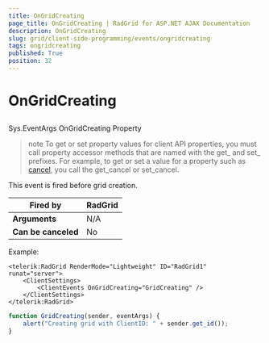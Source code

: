 ```yaml
---
title: OnGridCreating
page_title: OnGridCreating | RadGrid for ASP.NET AJAX Documentation
description: OnGridCreating
slug: grid/client-side-programming/events/ongridcreating
tags: ongridcreating
published: True
position: 32
---
```


# OnGridCreating



## 

Sys.EventArgs OnGridCreating Property

>note To get or set property values for client API properties, you must call property accessor methods that are named with the get_ and set_ prefixes. For example, to get or set a value for a property such as [cancel](https://msdn.microsoft.com/en-us/library/bb310859.aspx), you call the get_cancel or set_cancel.
>


This event is fired before grid creation.


|  **Fired by**  | RadGrid |
| ------ | ------ |
| **Arguments** |N/A|
| **Can be canceled** |No|

Example:

````ASP.NET
<telerik:RadGrid RenderMode="Lightweight" ID="RadGrid1" runat="server">
    <ClientSettings>
        <ClientEvents OnGridCreating="GridCreating" />
    </ClientSettings>
</telerik:RadGrid>
````

````JavaScript
function GridCreating(sender, eventArgs) {
    alert("Creating grid with ClientID: " + sender.get_id());
}
````


